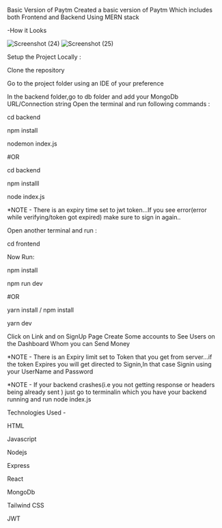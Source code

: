 Basic Version of Paytm
Created a basic version of Paytm Which includes both Frontend and Backend Using MERN stack

-How it Looks

![Screenshot (24)](https://github.com/user-attachments/assets/81043924-9968-410a-95ef-9e298e27a751)
![Screenshot (25)](https://github.com/user-attachments/assets/5e7379b4-2573-4171-8883-9f96ea8ab3bf)

Setup the Project Locally :

Clone the repository

Go to the project folder using an IDE of your preference

In the backend folder,go to db folder and add your MongoDb URL/Connection string
Open the terminal and run following commands :

cd backend

npm install

nodemon index.js

#OR

cd backend

npm installl

node index.js

\*NOTE - There is an expiry time set to jwt token…If you see error(error while verifying/token got expired) make sure to sign in again..

Open another terminal and run :

cd frontend

Now Run:

npm install

npm run dev

#OR

yarn install / npm install

yarn dev

Click on Link and on SignUp Page Create Some accounts to See Users on the Dashboard Whom you can Send Money

\*NOTE - There is an Expiry limit set to Token that you get from server…if the token Expires you will get directed to Signin,In that case Signin using your UserName and Password

\*NOTE - If your backend crashes(i.e you not getting response or headers being already sent ) just go to terminalin which you have your backend running and run node index.js

Technologies Used - 

HTML

Javascript

Nodejs

Express

React

MongoDb

Tailwind CSS

JWT
